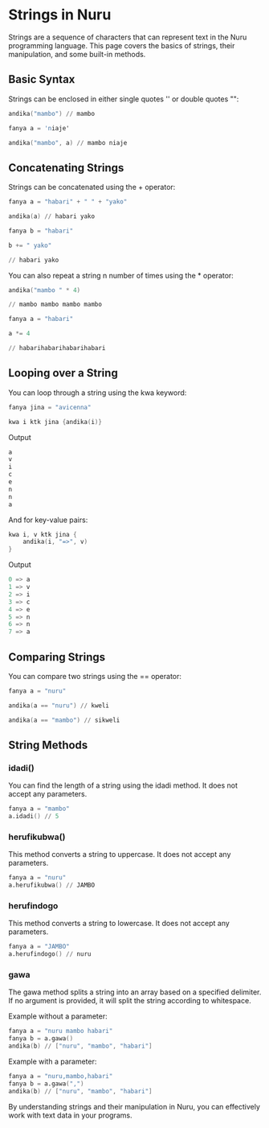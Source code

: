 # Strings in Nuru

Strings are a sequence of characters that can represent text in the Nuru programming language. This page covers the basics of strings, their manipulation, and some built-in methods.

## Basic Syntax

Strings can be enclosed in either single quotes '' or double quotes "":

```s
andika("mambo") // mambo

fanya a = 'niaje'

andika("mambo", a) // mambo niaje
```

## Concatenating Strings

Strings can be concatenated using the + operator:

```s
fanya a = "habari" + " " + "yako"

andika(a) // habari yako

fanya b = "habari"

b += " yako"

// habari yako
```

You can also repeat a string n number of times using the * operator:

```s
andika("mambo " * 4)

// mambo mambo mambo mambo

fanya a = "habari"

a *= 4

// habarihabarihabarihabari
```

## Looping over a String

You can loop through a string using the kwa keyword:

```s
fanya jina = "avicenna"

kwa i ktk jina {andika(i)}
```
Output
```s 
a
v
i
c
e
n
n
a  
```

And for key-value pairs:

```s
kwa i, v ktk jina {
	andika(i, "=>", v)
}
```
Output
```s
0 => a
1 => v
2 => i
3 => c
4 => e
5 => n
6 => n
7 => a
```

## Comparing Strings

You can compare two strings using the == operator:

```s
fanya a = "nuru"

andika(a == "nuru") // kweli

andika(a == "mambo") // sikweli
```

## String Methods

### idadi()

You can find the length of a string using the idadi method. It does not accept any parameters.

```s
fanya a = "mambo"
a.idadi() // 5
```

### herufikubwa()

This method converts a string to uppercase. It does not accept any parameters.

```s
fanya a = "nuru"
a.herufikubwa() // JAMBO
```

### herufindogo

This method converts a string to lowercase. It does not accept any parameters.

```s
fanya a = "JAMBO"
a.herufindogo() // nuru
```

### gawa

The gawa method splits a string into an array based on a specified delimiter. If no argument is provided, it will split the string according to whitespace.

Example without a parameter:

```s
fanya a = "nuru mambo habari"
fanya b = a.gawa()
andika(b) // ["nuru", "mambo", "habari"]
```

Example with a parameter:

```s
fanya a = "nuru,mambo,habari"
fanya b = a.gawa(",")
andika(b) // ["nuru", "mambo", "habari"]
```

By understanding strings and their manipulation in Nuru, you can effectively work with text data in your programs.
